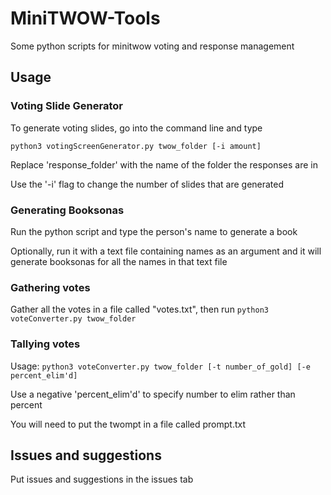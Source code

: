 # MiniTWOW-Tools
Some python scripts for minitwow voting and response management

## Usage

### Voting Slide Generator

To generate voting slides, go into the command line and type

`python3 votingScreenGenerator.py twow_folder [-i amount]`

Replace 'response_folder' with the name of the folder the responses are in

Use the '-i' flag to change the number of slides that are generated

### Generating Booksonas

Run the python script and type the person's name to generate a book

Optionally, run it with a text file containing names as an argument and it will generate booksonas for all the names in that text file

### Gathering votes

Gather all the votes in a file called "votes.txt", then run `python3 voteConverter.py twow_folder`

### Tallying votes 

Usage: `python3 voteConverter.py twow_folder [-t number_of_gold] [-e percent_elim'd]`

Use a negative 'percent_elim'd' to specify number to elim rather than percent

You will need to put the twompt in a file called prompt.txt

## Issues and suggestions

Put issues and suggestions in the issues tab
